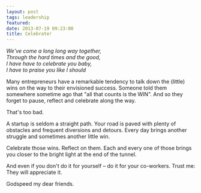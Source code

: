 ```yaml
---
layout: post
tags: leadership
featured:
date: 2013-07-19 09:23:00
title: Celebrate!
---
```

<p><em>We've come a long long way together,<br>Through the hard times and the good,<br>I have have to celebrate you baby,<br>I have to praise you like I should</em></p>

Many entrepreneurs have a remarkable tendency to talk down the (little) wins on the way to their envisioned success. Someone told them somewhere sometime ago that "all that counts is the WIN". And so they forget to pause, reflect and celebrate along the way.

That's too bad.

A startup is seldom a straight path. Your road is paved with plenty of obstacles and frequent diversions and detours. Every day brings another struggle and sometimes another little win.

Celebrate those wins. Reflect on them. Each and every one of those brings you closer to the bright light at the end of the tunnel.

And even if you don't do it for yourself – do it for your co-workers. Trust me: They will appreciate it.

Godspeed my dear friends.